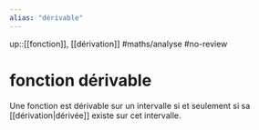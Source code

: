 ```yaml
---
alias: "dérivable"
---
```

up::[[fonction]], [[dérivation]]
#maths/analyse #no-review 
# fonction dérivable

Une fonction est dérivable sur un intervalle si et seulement si sa [[dérivation|dérivée]] existe sur cet intervalle.

